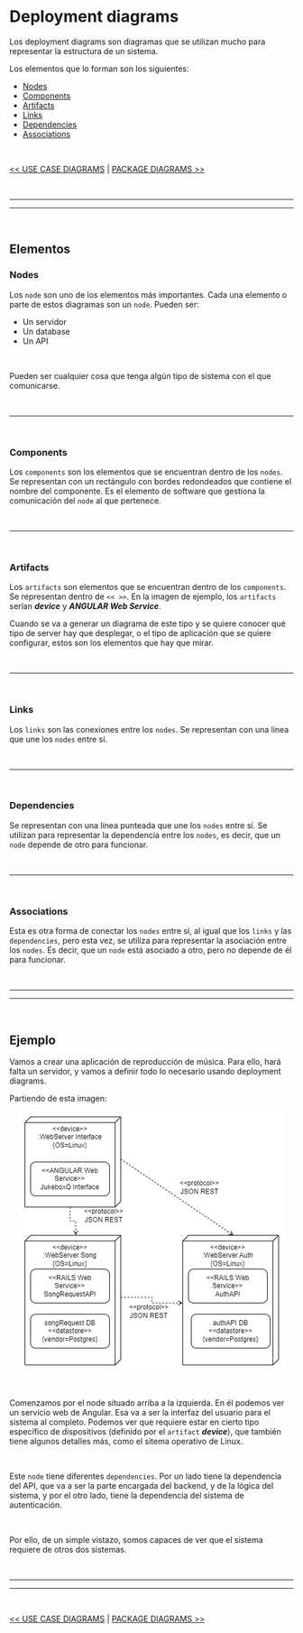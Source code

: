 # Deployment diagrams

Los deployment diagrams son diagramas que se utilizan mucho para representar la estructura de un sistema.

Los elementos que lo forman son los siguientes:

* [Nodes](#nodes)
* [Components](#components)
* [Artifacts](#artifacts)
* [Links](#links)
* [Dependencies](#dependencies)
* [Associations](#associations)

<br>

[<< USE CASE DIAGRAMS](./06_useCaseDiagrams.md#use-case-diagrams) | [PACKAGE DIAGRAMS >>](./08_packageDiagrams.md#package-diagrams)


<br><hr>
<hr><br>


## Elementos

### Nodes

Los `node` son uno de los elementos más importantes. Cada una elemento o parte de estos diagramas son un `node`. Pueden ser:

* Un servidor
* Un database
* Un API

<br>

Pueden ser cualquier cosa que tenga algún tipo de sistema con el que comunicarse.


<br><hr><br>


### Components

Los `components` son los elementos que se encuentran dentro de los `nodes`. Se representan con un rectángulo con bordes redondeados que contiene el nombre del componente. Es el elemento de software que gestiona la comunicación del `node` al que pertenece.


<br><hr><br>


### Artifacts

Los `artifacts` son elementos que se encuentran dentro de los `components`. Se representan dentro de `<< >>`. En la imagen de ejemplo, los `artifacts` serían ***device*** y ***ANGULAR Web Service***.

Cuando se va a generar un diagrama de este tipo y se quiere conocer qué tipo de server hay que desplegar, o el tipo de aplicación que se quiere configurar, estos son los elementos que hay que mirar.


<br><hr><br>


### Links

Los `links` son las conexiones entre los `nodes`. Se representan con una línea que une los `nodes` entre sí.


<br><hr><br>


### Dependencies

Se representan con una línea punteada que une los `nodes` entre sí. Se utilizan para representar la dependencia entre los `nodes`, es decir, que un `node` depende de otro para funcionar.


<br><hr><br>


### Associations

Esta es otra forma de conectar los `nodes` entre sí, al igual que los `links` y las `dependencies`, pero esta vez, se utiliza para representar la asociación entre los `nodes`. Es decir, que un `node` está asociado a otro, pero no depende de él para funcionar.


<br><hr>
<hr><br>


## Ejemplo

Vamos a crear una aplicación de reproducción de música. Para ello, hará falta un servidor, y vamos a definir todo lo necesario usando deployment diagrams.

Partiendo de esta imagen:

<div align="center">

![deployment-diagram-example](../media/structural-diagrams/deployment-diagram-example.png)

</div>

<br>

Comenzamos por el node situado arriba a la izquierda. En él podemos ver un servicio web de Angular. Esa va a ser la interfaz del usuario para el sistema al completo. Podemos ver que requiere estar en cierto tipo específico de dispositivos (definido por el `artifact` ***device***), que también tiene algunos detalles más, como el sitema operativo de Linux.

<br>

Este `node` tiene diferentes `dependencies`. Por un lado tiene la dependencia del API, que va a ser la parte encargada del backend, y de la lógica del sistema, y por el otro lado, tiene la dependencia del sistema de autenticación.

<br>

Por ello, de un simple vistazo, somos capaces de ver que el sistema requiere de otros dos sistemas.


<br><hr>
<hr><br>


[<< USE CASE DIAGRAMS](./06_useCaseDiagrams.md#use-case-diagrams) | [PACKAGE DIAGRAMS >>](./08_packageDiagrams.md#package-diagrams)
